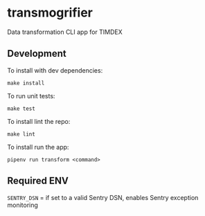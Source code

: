 # transmogrifier
Data transformation CLI app for TIMDEX

## Development
To install with dev dependencies:
```
make install
```
To run unit tests:
```
make test
```

To install lint the repo:
```
make lint
```
 
To install run the app:
```
pipenv run transform <command>
```

## Required ENV
`SENTRY_DSN` = if set to a valid Sentry DSN, enables Sentry exception monitoring